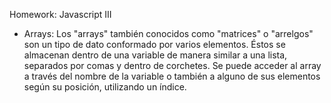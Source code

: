 Homework: Javascript III

* Arrays: Los "arrays" también conocidos como "matrices" o "arrelgos" son un tipo de dato conformado por varios elementos. Éstos se almacenan dentro de una variable de manera similar a una lista, separados por comas y dentro de corchetes. Se puede acceder al array a través del nombre de la variable o también a alguno de sus elementos según su posición, utilizando un índice. 